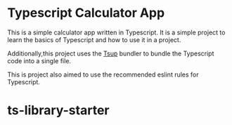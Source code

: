 # Typescript Calculator App
This is a simple calculator app
written in Typescript.
It is a simple project to learn the basics of Typescript and how to use it in a project.

Additionally,this project uses the [Tsup](https://tsup.egoist.dev/) bundler to bundle the Typescript code into a single file.

This is project also aimed to use the recommended eslint rules for Typescript.


# ts-library-starter
